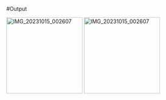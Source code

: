 #Output

<img src="https://github.com/user-attachments/assets/276c5269-426b-4fe4-af37-0fd37f1e153d" alt="IMG_20231015_002607" width="200"/>

<img src="https://github.com/user-attachments/assets/9b3a3b8d-c8fd-4925-8f6f-2e1701977b18" alt="IMG_20231015_002607" width="200"/>


